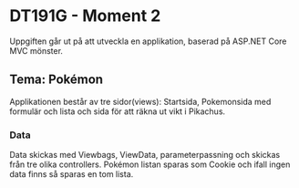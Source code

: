 # DT191G - Moment 2

Uppgiften går ut på att utveckla en applikation, baserad på ASP.NET Core MVC mönster. 

## Tema: Pokémon
Applikationen består av tre sidor(views): Startsida, 
Pokemonsida med formulär och lista och sida för att räkna ut vikt i Pikachus.

### Data
Data skickas med Viewbags, ViewData, parameterpassning och skickas från tre olika controllers.
Pokémon listan sparas som Cookie och ifall ingen data finns så sparas en tom lista.
